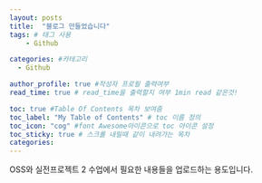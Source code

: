 ```yaml
---
layout: posts
title:  "블로그 만들었습니다"
tags: # 태그 사용
    - Github

categories: #카테고리
  - Github

author_profile: true #작성자 프로필 출력여부
read_time: true # read_time을 출력할지 여부 1min read 같은것!

toc: true #Table Of Contents 목차 보여줌
toc_label: "My Table of Contents" # toc 이름 정의
toc_icon: "cog" #font Awesome아이콘으로 toc 아이콘 설정
toc_sticky: true # 스크롤 내릴때 같이 내려가는 목차
categories:
---
```


OSS와 실전프로젝트 2 수업에서 필요한 내용들을 업로드하는 용도입니다.
